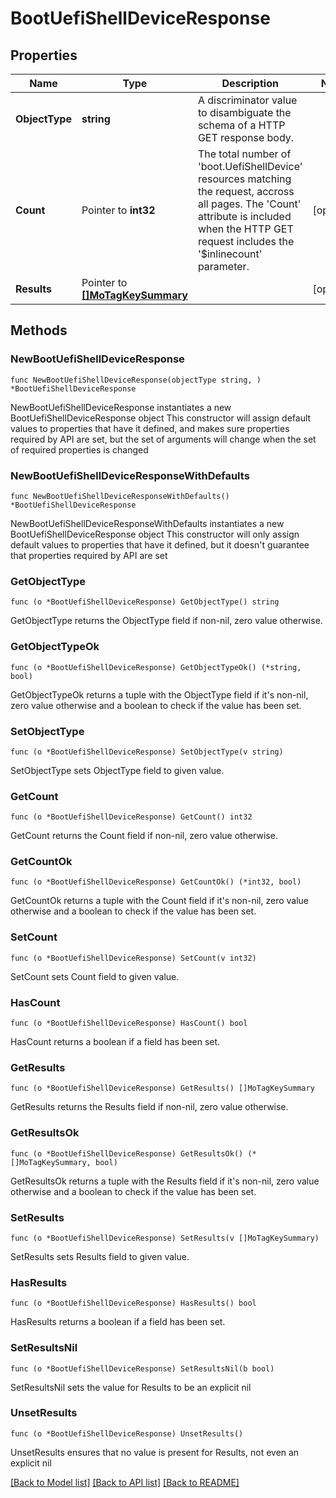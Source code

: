 # BootUefiShellDeviceResponse

## Properties

Name | Type | Description | Notes
------------ | ------------- | ------------- | -------------
**ObjectType** | **string** | A discriminator value to disambiguate the schema of a HTTP GET response body. | 
**Count** | Pointer to **int32** | The total number of &#39;boot.UefiShellDevice&#39; resources matching the request, accross all pages. The &#39;Count&#39; attribute is included when the HTTP GET request includes the &#39;$inlinecount&#39; parameter. | [optional] 
**Results** | Pointer to [**[]MoTagKeySummary**](mo.TagKeySummary.md) |  | [optional] 

## Methods

### NewBootUefiShellDeviceResponse

`func NewBootUefiShellDeviceResponse(objectType string, ) *BootUefiShellDeviceResponse`

NewBootUefiShellDeviceResponse instantiates a new BootUefiShellDeviceResponse object
This constructor will assign default values to properties that have it defined,
and makes sure properties required by API are set, but the set of arguments
will change when the set of required properties is changed

### NewBootUefiShellDeviceResponseWithDefaults

`func NewBootUefiShellDeviceResponseWithDefaults() *BootUefiShellDeviceResponse`

NewBootUefiShellDeviceResponseWithDefaults instantiates a new BootUefiShellDeviceResponse object
This constructor will only assign default values to properties that have it defined,
but it doesn't guarantee that properties required by API are set

### GetObjectType

`func (o *BootUefiShellDeviceResponse) GetObjectType() string`

GetObjectType returns the ObjectType field if non-nil, zero value otherwise.

### GetObjectTypeOk

`func (o *BootUefiShellDeviceResponse) GetObjectTypeOk() (*string, bool)`

GetObjectTypeOk returns a tuple with the ObjectType field if it's non-nil, zero value otherwise
and a boolean to check if the value has been set.

### SetObjectType

`func (o *BootUefiShellDeviceResponse) SetObjectType(v string)`

SetObjectType sets ObjectType field to given value.


### GetCount

`func (o *BootUefiShellDeviceResponse) GetCount() int32`

GetCount returns the Count field if non-nil, zero value otherwise.

### GetCountOk

`func (o *BootUefiShellDeviceResponse) GetCountOk() (*int32, bool)`

GetCountOk returns a tuple with the Count field if it's non-nil, zero value otherwise
and a boolean to check if the value has been set.

### SetCount

`func (o *BootUefiShellDeviceResponse) SetCount(v int32)`

SetCount sets Count field to given value.

### HasCount

`func (o *BootUefiShellDeviceResponse) HasCount() bool`

HasCount returns a boolean if a field has been set.

### GetResults

`func (o *BootUefiShellDeviceResponse) GetResults() []MoTagKeySummary`

GetResults returns the Results field if non-nil, zero value otherwise.

### GetResultsOk

`func (o *BootUefiShellDeviceResponse) GetResultsOk() (*[]MoTagKeySummary, bool)`

GetResultsOk returns a tuple with the Results field if it's non-nil, zero value otherwise
and a boolean to check if the value has been set.

### SetResults

`func (o *BootUefiShellDeviceResponse) SetResults(v []MoTagKeySummary)`

SetResults sets Results field to given value.

### HasResults

`func (o *BootUefiShellDeviceResponse) HasResults() bool`

HasResults returns a boolean if a field has been set.

### SetResultsNil

`func (o *BootUefiShellDeviceResponse) SetResultsNil(b bool)`

 SetResultsNil sets the value for Results to be an explicit nil

### UnsetResults
`func (o *BootUefiShellDeviceResponse) UnsetResults()`

UnsetResults ensures that no value is present for Results, not even an explicit nil

[[Back to Model list]](../README.md#documentation-for-models) [[Back to API list]](../README.md#documentation-for-api-endpoints) [[Back to README]](../README.md)



